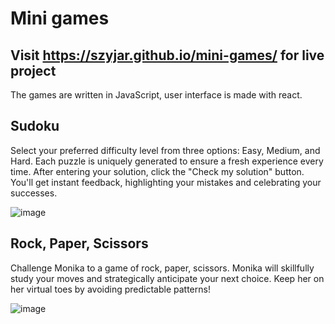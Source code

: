 # Mini games
## Visit https://szyjar.github.io/mini-games/ for live project

The games are written in JavaScript, user interface is made with react.

## Sudoku
Select your preferred difficulty level from three options: Easy, Medium, and Hard. Each puzzle is uniquely generated to ensure a fresh experience every time.
After entering your solution, click the "Check my solution" button. You'll get instant feedback, highlighting your mistakes and celebrating your successes.

![image](https://github.com/SzyJar/mini-games/assets/107247457/9f1fb5b6-6d6b-4e1b-bb7d-d232856a4d72)

## Rock, Paper, Scissors
Challenge Monika to a game of rock, paper, scissors. Monika will skillfully study your moves and strategically anticipate your next choice. Keep her on her virtual toes by avoiding predictable patterns!

![image](https://github.com/SzyJar/mini-games/assets/107247457/1ba7969a-e858-4f80-942b-132bdb513f36)


